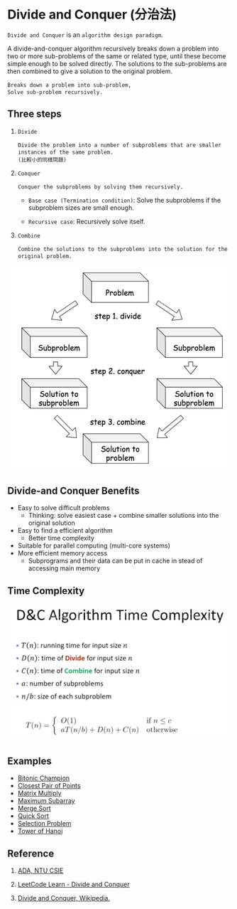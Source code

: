 # Divide and Conquer (分治法)

`Divide and Conquer` is an `algorithm design paradigm`.

A divide-and-conquer algorithm recursively breaks down a problem into two or more sub-problems of the same or related type, until these become simple enough to be solved directly. The solutions to the sub-problems are then combined to give a solution to the original problem.

```
Breaks down a problem into sub-problem,
Solve sub-problem recursively.
```

## Three steps

1. `Divide`

    ```
    Divide the problem into a number of subproblems that are smaller instances of the same problem.
    (比較小的同樣問題)
    ```

2. `Conquer`

    ```
    Conquer the subproblems by solving them recursively.
    ```

    - `Base case (Termination condition)`: Solve the subproblems if the subproblem sizes are small enough.

    - `Recursive case`: Recursively solve itself.

3. `Combine`

    ```
    Combine the solutions to the subproblems into the solution for the original problem.
    ```

![](images/Divide-and-Conquer.png)

## Divide-and Conquer Benefits

- Easy to solve difficult problems
  - Thinking: solve easiest case + combine smaller solutions into the original solution
- Easy to find a efficient algorithm
  - Better time complexity
- Suitable for parallel computing (multi-core systems)
- More efficient memory access
  - Subprograms and their data can be put in cache in stead of accessing main memory

## Time Complexity

![](images/time-complexity.png)

## Examples

- [Bitonic Champion](../../examples/divide_and_conquer/bitonic_champion/)
- [Closest Pair of Points](../../examples/divide_and_conquer/closest_pair_of_points/)
- [Matrix Multiply](../../examples/divide_and_conquer/matrix_multiply/)
- [Maximum Subarray](../../examples/divide_and_conquer/maximum_subarray/)
- [Merge Sort](../sort/merge_sort/)
- [Quick Sort](../sort/quick_sort/)
- [Selection Problem](../../examples/divide_and_conquer/selection_problem/)
- [Tower of Hanoi](../../examples/divide_and_conquer/tower_of_hanoi/)

## Reference

1. [ADA, NTU CSIE](https://www.csie.ntu.edu.tw/~yvchen/f108-ada/doc/190919_Divide-and-Conquer-1.pdf)

2. [LeetCode Learn - Divide and Conquer](https://leetcode.com/explore/learn/card/recursion-ii/470/divide-and-conquer/)

3. [Divide and Conquer, Wikipedia.](https://en.wikipedia.org/wiki/Divide-and-conquer_algorithm)
